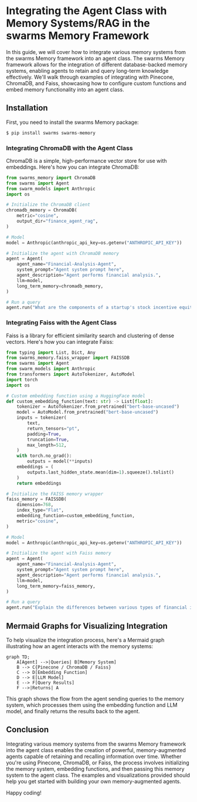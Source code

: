 # Integrating the Agent Class with Memory Systems/RAG in the swarms Memory Framework

In this guide, we will cover how to integrate various memory systems from the swarms Memory framework into an agent class. The swarms Memory framework allows for the integration of different database-backed memory systems, enabling agents to retain and query long-term knowledge effectively. We'll walk through examples of integrating with Pinecone, ChromaDB, and Faiss, showcasing how to configure custom functions and embed memory functionality into an agent class.

## Installation

First, you need to install the swarms Memory package:

```bash
$ pip install swarms swarms-memory
```

### Integrating ChromaDB with the Agent Class

ChromaDB is a simple, high-performance vector store for use with embeddings. Here's how you can integrate ChromaDB:

```python
from swarms_memory import ChromaDB
from swarms import Agent
from swarm_models import Anthropic
import os

# Initialize the ChromaDB client
chromadb_memory = ChromaDB(
    metric="cosine",
    output_dir="finance_agent_rag",
)

# Model
model = Anthropic(anthropic_api_key=os.getenv("ANTHROPIC_API_KEY"))

# Initialize the agent with ChromaDB memory
agent = Agent(
    agent_name="Financial-Analysis-Agent",
    system_prompt="Agent system prompt here",
    agent_description="Agent performs financial analysis.",
    llm=model,
    long_term_memory=chromadb_memory,
)

# Run a query
agent.run("What are the components of a startup's stock incentive equity plan?")
```

### Integrating Faiss with the Agent Class

Faiss is a library for efficient similarity search and clustering of dense vectors. Here's how you can integrate Faiss:

```python
from typing import List, Dict, Any
from swarms_memory.faiss_wrapper import FAISSDB
from swarms import Agent
from swarm_models import Anthropic
from transformers import AutoTokenizer, AutoModel
import torch
import os

# Custom embedding function using a HuggingFace model
def custom_embedding_function(text: str) -> List[float]:
    tokenizer = AutoTokenizer.from_pretrained("bert-base-uncased")
    model = AutoModel.from_pretrained("bert-base-uncased")
    inputs = tokenizer(
        text,
        return_tensors="pt",
        padding=True,
        truncation=True,
        max_length=512,
    )
    with torch.no_grad():
        outputs = model(**inputs)
    embeddings = (
        outputs.last_hidden_state.mean(dim=1).squeeze().tolist()
    )
    return embeddings

# Initialize the FAISS memory wrapper
faiss_memory = FAISSDB(
    dimension=768,
    index_type="Flat",
    embedding_function=custom_embedding_function,
    metric="cosine",
)

# Model
model = Anthropic(anthropic_api_key=os.getenv("ANTHROPIC_API_KEY"))

# Initialize the agent with Faiss memory
agent = Agent(
    agent_name="Financial-Analysis-Agent",
    system_prompt="Agent system prompt here",
    agent_description="Agent performs financial analysis.",
    llm=model,
    long_term_memory=faiss_memory,
)

# Run a query
agent.run("Explain the differences between various types of financial instruments.")
```

## Mermaid Graphs for Visualizing Integration

To help visualize the integration process, here's a Mermaid graph illustrating how an agent interacts with the memory systems:

```mermaid
graph TD;
    A[Agent] -->|Queries| B[Memory System]
    B --> C{Pinecone / ChromaDB / Faiss}
    C --> D[Embedding Function]
    D --> E[LLM Model]
    E --> F[Query Results]
    F -->|Returns| A
```

This graph shows the flow from the agent sending queries to the memory system, which processes them using the embedding function and LLM model, and finally returns the results back to the agent.

## Conclusion

Integrating various memory systems from the swarms Memory framework into the agent class enables the creation of powerful, memory-augmented agents capable of retaining and recalling information over time. Whether you're using Pinecone, ChromaDB, or Faiss, the process involves initializing the memory system, embedding functions, and then passing this memory system to the agent class. The examples and visualizations provided should help you get started with building your own memory-augmented agents.

Happy coding!
